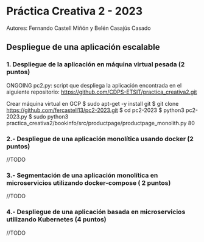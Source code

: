 # Práctica Creativa 2 - 2023

Autores: Fernando Castell Miñón y Belén Casajús Casado


## Despliegue de una aplicación escalable

### 1. Despliegue de la aplicación en máquina virtual pesada (2 puntos)
ONGOING
pc2.py: script que despliega la aplicación encontrada en el aiguiente repositorio:
https://github.com/CDPS-ETSIT/practica_creativa2.git


Crear máquina virtual en GCP
$ sudo apt-get -y install git
$ git clone https://github.com/fercastell13/pc2-2023.git
$ cd pc2-2023
$ python3 pc2-2023.py
$ sudo python3 practica_creativa2/bookinfo/src/productpage/productpage_monolith.py 80



### 2.- Despliegue de una aplicación monolítica usando docker (2 puntos)
//TODO

### 3.- Segmentación de una aplicación monolítica en microservicios utilizando docker-compose ( 2 puntos)
//TODO

### 4.- Despliegue de una aplicación basada en microservicios utilizando Kubernetes (4 puntos)
//TODO
